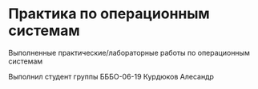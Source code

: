 # Практика по операционным системам
Выполненные практические/лабораторные работы по операционным системам

Выполнил студент группы БББО-06-19 Курдюков Алесандр
